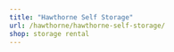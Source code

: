 ```yaml
---
title: "Hawthorne Self Storage"
url: /hawthorne/hawthorne-self-storage/
shop: storage rental
---
```

